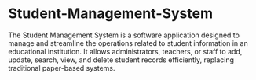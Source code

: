 # Student-Management-System
The Student Management System is a software application designed to manage and streamline the operations related to student information in an educational institution. It allows administrators, teachers, or staff to add, update, search, view, and delete student records efficiently, replacing traditional paper-based systems.
